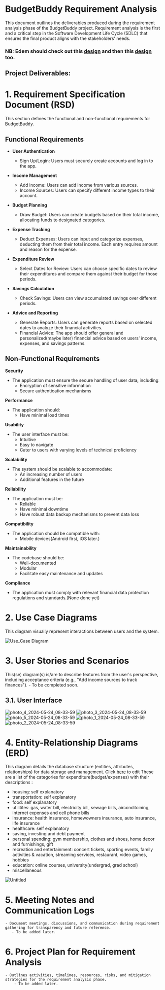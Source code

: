 # BudgetBuddy Requirement Analysis

This document outlines the deliverables produced during the requirement analysis phase of the BudgetBuddy project. Requirement analysis is the first and a critical step in the Software Development Life Cycle (SDLC) that ensures the final product aligns with the stakeholders' needs.
### NB: Edem should check out this [design](https://dribbble.com/shots/24081527-Financial-mobile-app) and then this [design](https://dribbble.com/shots/22973739-FinancePal-Your-Personal-Finance-Companion) too.

## Project Deliverables:

# 1. Requirement Specification Document (RSD)

This section defines the functional and non-functional requirements for BudgetBuddy.

## Functional Requirements

* **User Authentication**
    * Sign Up/Login: Users must securely create accounts and log in to the app.

* **Income Management**
    * Add Income: Users can add income from various sources.
    * Income Sources: Users can specify different income types to their account.

* **Budget Planning**
    * Draw Budget: Users can create budgets based on their total income, allocating funds to designated categories.

* **Expense Tracking**
    * Deduct Expenses: Users can input and categorize expenses, deducting them from their total income. Each entry requires amount and reason for the expense.

* **Expenditure Review**
    * Select Dates for Review: Users can choose specific dates to review their expenditures and compare them against their budget for those periods.

* **Savings Calculation**
    * Check Savings: Users can view accumulated savings over different periods.

* **Advice and Reporting**
    * Generate Reports: Users can generate reports based on selected dates to analyze their financial activities.
    * Financial Advice: The app should offer general and personalized(maybe later) financial advice based on users' income, expenses, and savings patterns.

## Non-Functional Requirements

**Security**
* The application must ensure the secure handling of user data, including:
    * Encryption of sensitive information
    * Secure authentication mechanisms

**Performance**
* The application should:
    * Have minimal load times

**Usability**
* The user interface must be:
    * Intuitive
    * Easy to navigate
    * Cater to users with varying levels of technical proficiency

**Scalability**
* The system should be scalable to accommodate:
    * An increasing number of users
    * Additional features in the future

**Reliability**
* The application must be:
    * Reliable
    * Have minimal downtime
    * Have robust data backup mechanisms to prevent data loss

**Compatibility**
* The application should be compatible with:
    * Mobile devices(Android first, iOS later.)

**Maintainability**
* The codebase should be:
    * Well-documented
    * Modular
    * Facilitate easy maintenance and updates

**Compliance**
* The application must comply with relevant financial data protection regulations and standards.(None done yet)


# 2. Use Case Diagrams
This diagram visually represent interactions between users and the system.

![Use_Case Diagram](https://github.com/jake0011/BudgetBuddy/assets/61389729/84faf938-9bee-4348-9342-0f92c9e8216a)


# 3. User Stories and Scenarios
This(se) diagram(s) is/are to describe features from the user's perspective, including acceptance criteria (e.g., "Add income sources to track finances").
    - To be completed soon.
## 3.1. User Interface 
![photo_4_2024-05-24_08-33-59](https://github.com/jake0011/BudgetBuddy/assets/61389729/62accced-be07-4820-be41-562766ed1cfe)
![photo_3_2024-05-24_08-33-59](https://github.com/jake0011/BudgetBuddy/assets/61389729/a713293f-d5ea-4e91-b542-89735a770bfa)
![photo_5_2024-05-24_08-33-59](https://github.com/jake0011/BudgetBuddy/assets/61389729/483a0b4d-66dd-4151-b948-2885777bf8a9)
![photo_1_2024-05-24_08-33-59](https://github.com/jake0011/BudgetBuddy/assets/61389729/b47a0c8a-1758-4d69-8a6e-c809992f0ac7)
![photo_2_2024-05-24_08-33-59](https://github.com/jake0011/BudgetBuddy/assets/61389729/d66af65a-cdb8-4491-8a7c-13e829bcbcd9)

# 4. Entity-Relationship Diagrams (ERD)
This diagram details the database structure (entities, attributes, relationships) for data storage and management.
Click [here](https://dbdiagram.io/d/664cb51af84ecd1d22c3e6c0) to edit 
These are a list of the categories for expenditure(budget/expenses) with their descriptions :
- housing: self explanatory
- transportation: self explanatory
- food: self explanatory
- utilitites: gas, water bill, electricity bill, sewage bills, airconditoining, internet expenses and cell phone bills
- insurance: health insurance, homewowners insurance, auto insurance, life insurance
- healthcare: self explanatory
- saving, investing and debt payment
- personal spending: gym membership, clothes and shoes, home decor and furnishings, gift
- recreation and entertainment: concert tickets, sporting events, family activities & vacation, streaming services, restaurant, video games, hobbies
- education: online courses, university(undergrad, grad school)
- miscellaneous

![Untitled](https://github.com/jake0011/BudgetBuddy/assets/61389729/c562ecfe-854a-4f5c-a8c2-a1b03abef497)


# 5. Meeting Notes and Communication Logs
    - Document meetings, discussions, and communication during requirement gathering for transparency and future reference.  
       - To be added later.

# 6. Project Plan for Requirement Analysis
    - Outlines activities, timelines, resources, risks, and mitigation strategies for the requirement analysis phase. 
        - To be added later.
